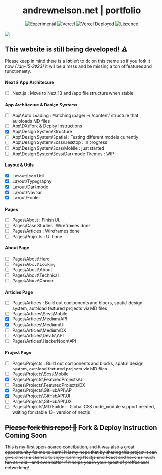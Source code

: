 
<div align="center">
  <h1>andrewnelson.net | portfolio</h1>
  <p></p>
  <img src="https://img.shields.io/badge/stability-experimental-orange.svg" alt="Experimental">
  <img src="https://vercelbadge.vercel.app/api/atlamors/portfolio-theme" alt="Vercel">
  <img src="https://therealsujitk-vercel-badge.vercel.app/?app=portfolio-theme-jqe0jhmif-atlamors.vercel.app" alt="Vercel Deployed">
  <img src="https://img.shields.io/github/license/atlamors/portfolio-theme" alt="Liscence">
  <br><br>
</div>

<img src="https://www.andrewnelson.net/img/preview.png">

## This website is still being developed! ⚠️

Please keep in mind there is a **lot** left to do on this theme so if you fork it now *(Jan-15-2023)* it will be a mess and be missing a ton of features and functionality.

#### Next & App Architecure
- [ ] Next.js : Move to Next 13 and /app file structure when stable

#### App Architecure & Design Systems
- [ ] App\Auto Loading : Matching /page/ => /content/ structure that autoloads MD files
- [ ] App\DX\Fork & Deploy Instructions
- [x] App\Design System\Structure
- [ ] App\Design System\Spatial : Testing different models currently
- [ ] App\Design System\Scss\Desktop : in progress
- [ ] App\Design System\Scss\Mobile : just started
- [ ] App\Design System\Scss\Darkmode Themes : WIP

#### Layout & Utils
- [x] Layout\Icon Util
- [x] Layout\Typography
- [x] Layout\Darkmode
- [x] Layout\Navbar
- [x] Layout\Footer

#### Pages
- [ ] Pages\About : Finish UI.
- [ ] Pages\Case Studies : Wireframes done
- [ ] Pages\Articles : Wireframes done
- [ ] Pages\Projects : UI Done

#### About Page
- [ ] Pages\About\Hero
- [ ] Pages\About\Looking
- [ ] Pages\About\About
- [ ] Pages\About\Technical
- [ ] Pages\About\Career

#### Articles Page
- [ ] Pages\Articles : Build out components and blocks, spatial design system, autoload featured projects via MD files
- [ ] Pages\Articles\Scss\Mobile 
- [x] Pages\Articles\Medium\API
- [x] Pages\Articles\Medium\UI
- [ ] Pages\Articles\Medium\DX
- [ ] Pages\Articles\Dev.to\API
- [ ] Pages\Articles\HackerNoon\API

#### Project Page
- [ ] Pages\Projects : Build out components and blocks, spatial design system, autoload featured projects via MD files
- [ ] Pages\Projects\Scss\Mobile 
- [x] Pages\Projects\FeaturedProjects\UI
- [ ] Pages\Projects\FeaturedProjects\DX
- [x] Pages\Projects\GitHubAPI\API
- [x] Pages\Projects\GitHubAPI\UI
- [ ] Pages\Projects\GitHubAPI\DX
- [ ] Pages\Projects\MD Builder : Global CSS node_module support needed, waiting for stable 13+ version of nextjs

## <s>Please fork this repo! 🦄</s> Fork & Deploy Instruction Coming Soon
<s>
This is my first open-source contribution, and it was also a great oppoortunity for me to learn! It is my hope that by sharing this project it can give others a chance to enjoy learning Nextjs and React and have as much fun as I did—and even better if it helps you in your quest of proffesional networking!
</s>

